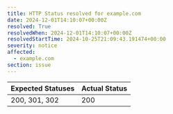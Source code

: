```yaml
---
title: HTTP Status resolved for example.com
date: 2024-12-01T14:10:07+00:00Z
resolved: True
resolvedWhen: 2024-12-01T14:10:07+00:00Z
resolvedStartTime: 2024-10-25T21:09:43.191474+00:00
severity: notice
affected:
  - example.com
section: issue
---
```


| Expected Statuses | Actual Status  |
|-------------------|----------------|
| 200, 301, 302 | 200 |
